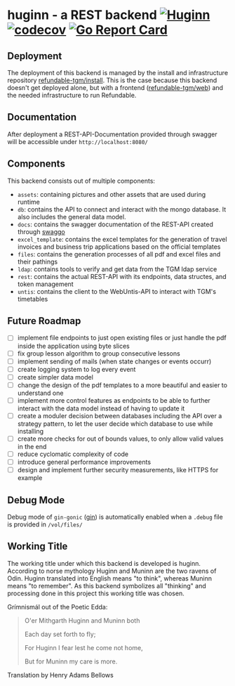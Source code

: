 huginn - a REST backend [![Huginn](https://github.com/refundable-tgm/huginn/workflows/Huginn/badge.svg)](https://github.com/refundable-tgm/huginn/actions) [![codecov](https://codecov.io/gh/refundable-tgm/huginn/branch/master/graph/badge.svg?token=CKU7R0YUPC)](https://codecov.io/gh/refundable-tgm/huginn) [![Go Report Card](https://goreportcard.com/badge/github.com/refundable-tgm/huginn)](https://goreportcard.com/report/github.com/refundable-tgm/huginn)
=====

## Deployment

The deployment of this backend is managed by the install and infrastructure repository [refundable-tgm/install](https://github.com/refundable-tgm/install). This is the case because this backend doesn't get deployed alone, but with a frontend ([refundable-tgm/web](https://github.com/refudnable-tgm/web)) and the needed infrastructure to run Refundable.

## Documentation

After deployment a REST-API-Documentation provided through swagger will be accessible under `http://localhost:8080/`

## Components

This backend consists out of multiple components:
 
 - `assets`: containing pictures and other assets that are used during runtime
 - `db`: contains the API to connect and interact with the mongo database. It also includes the general data model.
 - `docs`: contains the swagger documentation of the REST-API created through [swaggo](https://github.com/swaggo/swag)
 - `excel_template`: contains the excel templates for the generation of travel invoices and business trip applications based on the official templates
 - `files`: contains the generation processes of all pdf and excel files and their pathings
 - `ldap`: contains tools to verify and get data from the TGM ldap service
 - `rest`: contains the actual REST-API with its endpoints, data structes, and token management
 - `untis`: contains the client to the WebUntis-API to interact with TGM's timetables

## Future Roadmap

 - [ ] implement file endpoints to just open existing files or just handle the pdf inside the application using byte slices
 - [ ] fix group lesson algorithm to group consecutive lessons  
 - [ ] implement sending of mails (when state changes or events occurr)
 - [ ] create logging system to log every event
 - [ ] create simpler data model
 - [ ] change the design of the pdf templates to a more beautiful and easier to understand one
 - [ ] implement more control features as endpoints to be able to further interact with the data model instead of having to update it
 - [ ] create a moduler decision between databases including the API over a strategy pattern, to let the user decide which database to use while installing
 - [ ] create more checks for out of bounds values, to only allow valid values in the end
 - [ ] reduce cyclomatic complexity of code
 - [ ] introduce general performance improvements
 - [ ] design and implement further security measurements, like HTTPS for example

## Debug Mode

Debug mode of `gin-gonic` ([gin](https://github.com/gin-gonic/gin)) is automatically enabled when a `.debug` file is provided in `/vol/files/`

## Working Title

The working title under which this backend is developed is huginn. According to norse mythology Huginn and Muninn are the two ravens of Odin. Huginn translated into English means "to think", whereas Muninn means "to remember". As this backend symbolizes all "thinking" and processing done in this project this working title was chosen.


Grímnismál out of the Poetic Edda:
>O'er Mithgarth Huginn and Muninn both
>
>Each day set forth to fly;
>
>For Huginn I fear lest he come not home,
>
>But for Muninn my care is more.

Translation by Henry Adams Bellows